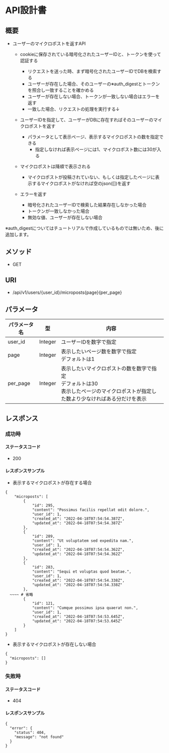 # API設計書

## 概要
- ユーザーのマイクロポストを返すAPI
  - cookieに保存されている暗号化されたユーザーIDと、トークンを使って認証する
    - リクエストを送った時、まず暗号化されたユーザーIDでDBを検索する
	- ユーザーが存在した場合、そのユーザーの※auth_digestとトークンを照合し一致することを確かめる
    - ユーザーが存在しない場合、トークンが一致しない場合はエラーを返す
	- 一致した場合、リクエストの処理を実行する↓

  - ユーザーIDを指定して、ユーザーがDBに存在すればそのユーザーのマイクロポストを返す
    - パラメータとして表示ページ、表示するマイクロポストの数を指定できる
      - 指定しなければ表示ページには1、マイクロポスト数には30が入る
  - マイクロポストは降順で表示される
    - マイクロポストが投稿されていない、もしくは指定したページに表示するマイクロポストがなければ空のjson([])を返す
  - エラーを返す
    - 暗号化されたユーザーIDで検索した結果存在しなかった場合
	- トークンが一致しなかった場合
    - 無効な値、ユーザーが存在しない場合

※auth_digestについてはチュートリアルで作成しているものでは無いため、後に追加します。

## メソッド
- GET

## URI
- /api/v1/users/{user_id}/microposts{page}{per_page}

## パラメータ
| パラメータ名 | 型 | 内容 |
| ----| ---- | ---- |
| user_id | Integer | ユーザーIDを数字で指定 |
| page | Integer | 表示したいページ数を数字で指定<br>デフォルトは1 |
| per_page | Integer | 表示したいマイクロポストの数を数字で指定<br>デフォルトは30<br>表示したページのマイクロポストが指定した数より少なければある分だけを表示

## レスポンス
### 成功時
#### ステータスコード
- 200

#### レスポンスサンプル
- 表示するマイクロポストが存在する場合
```
{
	"microposts": [
		{
			"id": 295,
			"content": "Possimus facilis repellat odit dolore.",
			"user_id": 1,
			"created_at": "2022-04-18T07:54:54.387Z",
			"updated_at": "2022-04-18T07:54:54.387Z"
		},
		{
			"id": 289,
			"content": "Ut voluptatem sed expedita nam.",
			"user_id": 1,
			"created_at": "2022-04-18T07:54:54.362Z",
			"updated_at": "2022-04-18T07:54:54.362Z"
		},
		{
			"id": 283,
			"content": "Sequi et voluptas quod beatae.",
			"user_id": 1,
			"created_at": "2022-04-18T07:54:54.338Z",
			"updated_at": "2022-04-18T07:54:54.338Z"
		},
  ~~~~ # 省略
		{
			"id": 121,
			"content": "Cumque possimus ipsa quaerat non.",
			"user_id": 1,
			"created_at": "2022-04-18T07:54:53.645Z",
			"updated_at": "2022-04-18T07:54:53.645Z"
		}
	]
}
```

- 表示するマイクロポストが存在しない場合
```
{
  "microposts": []
}
```

### 失敗時
#### ステータスコード
- 404

#### レスポンスサンプル
```
{
  "error": {
    "status": 404,
    "message": "not found"
  }
}
```
